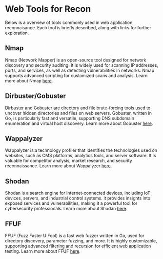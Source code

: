 # Web Tools for Recon

Below is a overview of tools commonly used in web application reconnaisance. Each tool is briefly described, along with links for further exploration.

## Nmap
Nmap (Network Mapper) is an open-source tool designed for network discovery and security auditing. It is widely used for scanning IP addresses, ports, and services, as well as detecting vulnerabilities in networks. Nmap supports advanced scripting for customized scans and analysis. Learn more about Nmap [here](/Tools%20&%20Commands/Nmap/nmap%20cheatsheet.md).

## Dirbuster/Gobuster
Dirbuster and Gobuster are directory and file brute-forcing tools used to uncover hidden directories and files on web servers. Gobuster, written in Go, is particularly fast and versatile, supporting DNS subdomain enumeration and virtual host discovery. Learn more about Gobuster [here](/Tools%20&%20Commands/Gobuster/gobuster.md).

## Wappalyzer
Wappalyzer is a technology profiler that identifies the technologies used on websites, such as CMS platforms, analytics tools, and server software. It is valuable for competitor analysis, market research, and security reconnaissance. Learn more about Wappalyzer [here](https://www.wappalyzer.com/).

## Shodan
Shodan is a search engine for Internet-connected devices, including IoT devices, servers, and industrial control systems. It provides insights into exposed services and vulnerabilities, making it a powerful tool for cybersecurity professionals. Learn more about Shodan [here](https://www.shodan.io/).

## FFUF
FFUF (Fuzz Faster U Fool) is a fast web fuzzer written in Go, used for directory discovery, parameter fuzzing, and more. It is highly customizable, supporting advanced filtering and recursion for efficient web application testing. Learn more about FFUF [here](/Tools%20&%20Commands/FFUF/ffuf.md).
